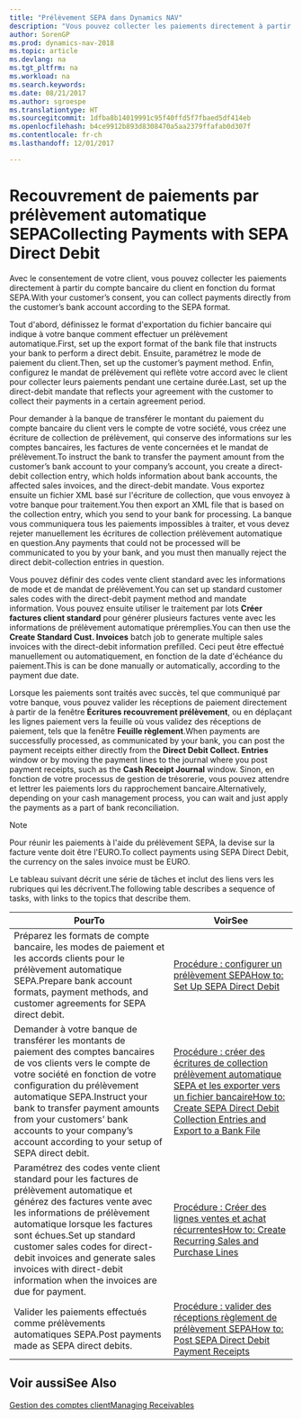 ```yaml
---
title: "Prélèvement SEPA dans Dynamics NAV"
description: "Vous pouvez collecter les paiements directement à partir du compte bancaire du client en fonction du format SEPA."
author: SorenGP
ms.prod: dynamics-nav-2018
ms.topic: article
ms.devlang: na
ms.tgt_pltfrm: na
ms.workload: na
ms.search.keywords: 
ms.date: 08/21/2017
ms.author: sgroespe
ms.translationtype: HT
ms.sourcegitcommit: 1dfba8b14019991c95f40ffd5f7fbaed5df414eb
ms.openlocfilehash: b4ce9912b893d8308470a5aa2379ffafab0d307f
ms.contentlocale: fr-ch
ms.lasthandoff: 12/01/2017

---
```

# <a name="collecting-payments-with-sepa-direct-debit"></a><span data-ttu-id="6d59a-103">Recouvrement de paiements par prélèvement automatique SEPA</span><span class="sxs-lookup"><span data-stu-id="6d59a-103">Collecting Payments with SEPA Direct Debit</span></span>
<span data-ttu-id="6d59a-104">Avec le consentement de votre client, vous pouvez collecter les paiements directement à partir du compte bancaire du client en fonction du format SEPA.</span><span class="sxs-lookup"><span data-stu-id="6d59a-104">With your customer’s consent, you can collect payments directly from the customer’s bank account according to the SEPA format.</span></span>  

 <span data-ttu-id="6d59a-105">Tout d'abord, définissez le format d'exportation du fichier bancaire qui indique à votre banque comment effectuer un prélèvement automatique.</span><span class="sxs-lookup"><span data-stu-id="6d59a-105">First, set up the export format of the bank file that instructs your bank to perform a direct debit.</span></span> <span data-ttu-id="6d59a-106">Ensuite, paramétrez le mode de paiement du client.</span><span class="sxs-lookup"><span data-stu-id="6d59a-106">Then, set up the customer’s payment method.</span></span> <span data-ttu-id="6d59a-107">Enfin, configurez le mandat de prélèvement qui reflète votre accord avec le client pour collecter leurs paiements pendant une certaine durée.</span><span class="sxs-lookup"><span data-stu-id="6d59a-107">Last, set up the direct-debit mandate that reflects your agreement with the customer to collect their payments in a certain agreement period.</span></span>  

 <span data-ttu-id="6d59a-108">Pour demander à la banque de transférer le montant du paiement du compte bancaire du client vers le compte de votre société, vous créez une écriture de collection de prélèvement, qui conserve des informations sur les comptes bancaires, les factures de vente concernées et le mandat de prélèvement.</span><span class="sxs-lookup"><span data-stu-id="6d59a-108">To instruct the bank to transfer the payment amount from the customer’s bank account to your company’s account, you create a direct-debit collection entry, which holds information about bank accounts, the affected sales invoices, and the direct-debit mandate.</span></span> <span data-ttu-id="6d59a-109">Vous exportez ensuite un fichier XML basé sur l'écriture de collection, que vous envoyez à votre banque pour traitement.</span><span class="sxs-lookup"><span data-stu-id="6d59a-109">You then export an XML file that is based on the collection entry, which you send to your bank for processing.</span></span> <span data-ttu-id="6d59a-110">La banque vous communiquera tous les paiements impossibles à traiter, et vous devez rejeter manuellement les écritures de collection prélèvement automatique en question.</span><span class="sxs-lookup"><span data-stu-id="6d59a-110">Any payments that could not be processed will be communicated to you by your bank, and you must then manually reject the direct debit-collection entries in question.</span></span>  

 <span data-ttu-id="6d59a-111">Vous pouvez définir des codes vente client standard avec les informations de mode et de mandat de prélèvement.</span><span class="sxs-lookup"><span data-stu-id="6d59a-111">You can set up standard customer sales codes with the direct-debit payment method and mandate information.</span></span> <span data-ttu-id="6d59a-112">Vous pouvez ensuite utiliser le traitement par lots **Créer factures client standard** pour générer plusieurs factures vente avec les informations de prélèvement automatique préremplies.</span><span class="sxs-lookup"><span data-stu-id="6d59a-112">You can then use the **Create Standard Cust. Invoices** batch job to generate multiple sales invoices with the direct-debit information prefilled.</span></span> <span data-ttu-id="6d59a-113">Ceci peut être effectué manuellement ou automatiquement, en fonction de la date d'échéance du paiement.</span><span class="sxs-lookup"><span data-stu-id="6d59a-113">This is can be done manually or automatically, according to the payment due date.</span></span>  

 <span data-ttu-id="6d59a-114">Lorsque les paiements sont traités avec succès, tel que communiqué par votre banque, vous pouvez valider les réceptions de paiement directement à partir de la fenêtre **Écritures recouvrement prélèvement**, ou en déplaçant les lignes paiement vers la feuille où vous validez des réceptions de paiement, tels que la fenêtre **Feuille règlement**.</span><span class="sxs-lookup"><span data-stu-id="6d59a-114">When payments are successfully processed, as communicated by your bank, you can post the payment receipts either directly from the **Direct Debit Collect. Entries** window or by moving the payment lines to the journal where you post payment receipts, such as the **Cash Receipt Journal** window.</span></span> <span data-ttu-id="6d59a-115">Sinon, en fonction de votre processus de gestion de trésorerie, vous pouvez attendre et lettrer les paiements lors du rapprochement bancaire.</span><span class="sxs-lookup"><span data-stu-id="6d59a-115">Alternatively, depending on your cash management process, you can wait and just apply the payments as a part of bank reconciliation.</span></span>  

> [!NOTE]  
>  <span data-ttu-id="6d59a-116">Pour réunir les paiements à l'aide du prélèvement SEPA, la devise sur la facture vente doit être l'EURO.</span><span class="sxs-lookup"><span data-stu-id="6d59a-116">To collect payments using SEPA Direct Debit, the currency on the sales invoice must be EURO.</span></span>  

 <span data-ttu-id="6d59a-117">Le tableau suivant décrit une série de tâches et inclut des liens vers les rubriques qui les décrivent.</span><span class="sxs-lookup"><span data-stu-id="6d59a-117">The following table describes a sequence of tasks, with links to the topics that describe them.</span></span>   

|<span data-ttu-id="6d59a-118">**Pour**</span><span class="sxs-lookup"><span data-stu-id="6d59a-118">**To**</span></span>|<span data-ttu-id="6d59a-119">**Voir**</span><span class="sxs-lookup"><span data-stu-id="6d59a-119">**See**</span></span>|  
|------------|-------------|  
|<span data-ttu-id="6d59a-120">Préparez les formats de compte bancaire, les modes de paiement et les accords clients pour le prélèvement automatique SEPA.</span><span class="sxs-lookup"><span data-stu-id="6d59a-120">Prepare bank account formats, payment methods, and customer agreements for SEPA direct debit.</span></span>|[<span data-ttu-id="6d59a-121">Procédure : configurer un prélèvement SEPA</span><span class="sxs-lookup"><span data-stu-id="6d59a-121">How to: Set Up SEPA Direct Debit</span></span>](finance-how-to-set-up-sepa-direct-debit.md)|  
|<span data-ttu-id="6d59a-122">Demander à votre banque de transférer les montants de paiement des comptes bancaires de vos clients vers le compte de votre société en fonction de votre configuration du prélèvement automatique SEPA.</span><span class="sxs-lookup"><span data-stu-id="6d59a-122">Instruct your bank to transfer payment amounts from your customers’ bank accounts to your company’s account according to your setup of SEPA direct debit.</span></span>|[<span data-ttu-id="6d59a-123">Procédure : créer des écritures de collection prélèvement automatique SEPA et les exporter vers un fichier bancaire</span><span class="sxs-lookup"><span data-stu-id="6d59a-123">How to: Create SEPA Direct Debit Collection Entries and Export to a Bank File</span></span>](finance-how-create-sepa-direct-debit-collection-entries-export-bank-file.md)|  
|<span data-ttu-id="6d59a-124">Paramétrez des codes vente client standard pour les factures de prélèvement automatique et générez des factures vente avec les informations de prélèvement automatique lorsque les factures sont échues.</span><span class="sxs-lookup"><span data-stu-id="6d59a-124">Set up standard customer sales codes for direct-debit invoices and generate sales invoices with direct-debit information when the invoices are due for payment.</span></span>|[<span data-ttu-id="6d59a-125">Procédure : Créer des lignes ventes et achat récurrentes</span><span class="sxs-lookup"><span data-stu-id="6d59a-125">How to: Create Recurring Sales and Purchase Lines</span></span>](sales-how-work-standard-lines.md)|  
|<span data-ttu-id="6d59a-126">Valider les paiements effectués comme prélèvements automatiques SEPA.</span><span class="sxs-lookup"><span data-stu-id="6d59a-126">Post payments made as SEPA direct debits.</span></span>|[<span data-ttu-id="6d59a-127">Procédure : valider des réceptions règlement de prélèvement SEPA</span><span class="sxs-lookup"><span data-stu-id="6d59a-127">How to: Post SEPA Direct Debit Payment Receipts</span></span>](finance-how-to-post-sepa-direct-debit-payment-receipts.md)|  

## <a name="see-also"></a><span data-ttu-id="6d59a-128">Voir aussi</span><span class="sxs-lookup"><span data-stu-id="6d59a-128">See Also</span></span>  
[<span data-ttu-id="6d59a-129">Gestion des comptes client</span><span class="sxs-lookup"><span data-stu-id="6d59a-129">Managing Receivables</span></span>](receivables-manage-receivables.md)

